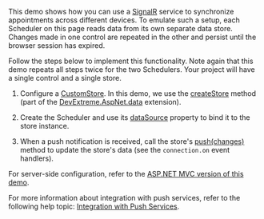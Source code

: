 This demo shows how you can use a <a href="https://dotnet.microsoft.com/apps/aspnet/signalr" target="blank">SignalR</a> service to synchronize appointments across different devices. To emulate such a setup, each Scheduler on this page reads data from its own separate data store. Changes made in one control are repeated in the other and persist until the browser session has expired.

Follow the steps below to implement this functionality. Note again that this demo repeats all steps twice for the two Schedulers. Your project will have a single control and a single store.

1. Configure a [CustomStore](/Documentation/ApiReference/Data_Layer/CustomStore/). In this demo, we use the <a href="https://github.com/DevExpress/DevExtreme.AspNet.Data/blob/master/docs/client-side-with-jquery.md#api-reference" target="_blank">createStore</a> method (part of the <a href="https://github.com/DevExpress/DevExtreme.AspNet.Data" target="_blank">DevExtreme.AspNet.data</a> extension).

1. Create the Scheduler and use its [dataSource](/Documentation/ApiReference/UI_Components/dxScheduler/Configuration/#dataSource) property to bind it to the store instance.

1. When a push notification is received, call the store's [push(changes)](/Documentation/ApiReference/Data_Layer/CustomStore/Methods/#pushchanges) method to update the store's data (see the `connection.on` event handlers).

For server-side configuration, refer to the [ASP.NET MVC version of this demo](/Demos/WidgetsGallery/Demo/Scheduler/SignalRService/Mvc/Light/).

For more information about integration with push services, refer to the following help topic: [Integration with Push Services](/Documentation/Guide/Data_Binding/Data_Layer/#Data_Modification/Integration_with_Push_Services).
